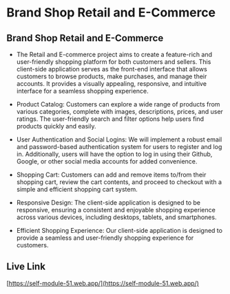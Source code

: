 # Brand Shop Retail and E-Commerce

## Brand Shop Retail and E-Commerce
 - The Retail and E-commerce project aims to create a feature-rich and user-friendly shopping platform for both customers and sellers. This client-side application serves as the front-end interface that allows customers to browse products, make purchases, and manage their accounts. It provides a visually appealing, responsive, and intuitive interface for a seamless shopping experience.

- Product Catalog: Customers can explore a wide range of products from various categories, complete with images, descriptions, prices, and user ratings. The user-friendly search and filter options help users find products quickly and easily.

- User Authentication and Social Logins: We will implement a robust email and password-based authentication system for users to register and log in. Additionally, users will have the option to log in using their Github, Google, or other social media accounts for added convenience.

- Shopping Cart: Customers can add and remove items to/from their shopping cart, review the cart contents, and proceed to checkout with a simple and efficient shopping cart system.

-  Responsive Design: The client-side application is designed to be responsive, ensuring a consistent and enjoyable shopping experience across various devices, including desktops, tablets, and smartphones.

- Efficient Shopping Experience: Our client-side application is designed to provide a seamless and user-friendly shopping experience for customers.

## Live Link
[https://self-module-51.web.app/](https://self-module-51.web.app/)

